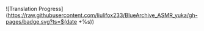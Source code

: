 ![Translation Progress](https://raw.githubusercontent.com/liulifox233/BlueArchive_ASMR_yuka/gh-pages/badge.svg?ts=$(date +%s))
